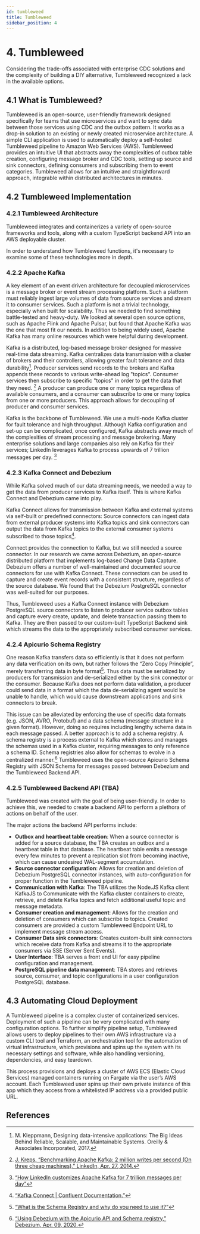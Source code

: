 ```yaml
---
id: tumbleweed
title: Tumbleweed
sidebar_position: 4
---
```

# 4. Tumbleweed

Considering the trade-offs associated with enterprise CDC solutions and the complexity of building a DIY alternative, Tumbleweed recognized a lack in the available options.

## 4.1 What is Tumbleweed?

Tumbleweed is an open-source, user-friendly framework designed specifically for teams that use microservices and want to sync data between those services using CDC and the outbox pattern. It works as a drop-in solution to an existing or newly created microservice architecture. A simple CLI application is used to automatically deploy a self-hosted Tumbleweed pipeline to Amazon Web Services (AWS). Tumbleweed provides an intuitive UI that abstracts away the complexities of outbox table creation, configuring message broker and CDC tools, setting up source and sink connectors, defining consumers and subscribing them to event categories. Tumbleweed allows for an intuitive and straightforward approach, integrable within distributed architectures in minutes.

## 4.2 Tumbleweed Implementation

### 4.2.1 Tumbleweed Architecture

Tumbleweed integrates and containerizes a variety of open-source frameworks and tools, along with a custom TypeScript backend API into an AWS deployable cluster.

<!-- ![Tumbleweed Architecture](/tumbleweed_architecture.png "Tumbleweed architecture") -->

In order to understand how Tumbleweed functions, it's necessary to examine some of these technologies more in depth.

### 4.2.2 Apache Kafka

A key element of an event driven architecture for decoupled microservices is a message broker or event stream processing platform. Such a platform must reliably ingest large volumes of data from source services and stream it to consumer services. Such a platform is not a trivial technology, especially when built for scalability. Thus we needed to find something battle-tested and heavy-duty. We looked at several open source options, such as Apache Flink and Apache Pulsar, but found that Apache Kafka was the one that most fit our needs. In addition to being widely used, Apache Kafka has many online resources which were helpful during development.

Kafka is a distributed, log-based message broker designed for massive real-time data streaming. Kafka centralizes data transmission with a cluster of brokers and their controllers, allowing greater fault tolerance and data durability[^1]. Producer services send records to the brokers and Kafka appends these records to various write-ahead log "topics". Consumer services then subscribe to specific "topics" in order to get the data that they need. [^2] A producer can produce one or many topics regardless of available consumers, and a consumer can subscribe to one or many topics from one or more producers. This approach allows for decoupling of producer and consumer services.

Kafka is the backbone of Tumbleweed. We use a multi-node Kafka cluster for fault tolerance and high throughput. Although Kafka configuration and set-up can be complicated, once configured, Kafka abstracts away much of the complexities of stream processing and message brokering. Many enterprise solutions and large companies also rely on Kafka for their services; LinkedIn leverages Kafka to process upwards of 7 trillion messages per day. [^3]

### 4.2.3 Kafka Connect and Debezium

While Kafka solved much of our data streaming needs, we needed a way to get the data from producer services to Kafka itself. This is where Kafka Connect and Debezium came into play.

Kafka Connect allows for transmission between Kafka and external systems via self-built or predefined connectors: Source connectors can ingest data from external producer systems into Kafka topics and sink connectors can output the data from Kafka topics to the external consumer systems subscribed to those topics[^4]. 

Connect provides the connection to Kafka, but we still needed a source connector. In our research we came across Debezium, an open-source distributed platform that implements log-based Change Data Capture. Debezium offers a number of well-maintained and documented source connectors for use with Kafka Connect. These connectors can be used to capture and create event records with a consistent structure, regardless of the source database. We found that the Debezium PostgreSQL connector was well-suited for our purposes.

Thus, Tumbleweed uses a Kafka Connect instance with Debezium PostgreSQL source connectors to listen to producer service outbox tables and capture every create, update, and delete transaction passing them to Kafka. They are then passed to our custom-built TypeScript Backend sink which streams the data to the appropriately subscribed consumer services.

### 4.2.4 Apicurio Schema Registry

One reason Kafka transfers data so efficiently is that it does not perform any data verification on its own, but rather follows the “Zero Copy Principle”, merely transferring data in byte format[^5]. Thus data must be serialized by producers for transmission and de-serialized either by the sink connector or the consumer. Because Kafka does not perform data validation, a producer could send data in a format which the data de-serializing agent would be unable to handle, which would cause downstream applications and sink connectors to break.

This issue can be alleviated by enforcing the use of specific data formats (e.g. JSON, AVRO, Protobuf) and a data schema (message structure in a given format). However, doing so requires including lengthy schema data in each message passed. A better approach is to add a schema registry. A schema registry is a process external to Kafka which stores and manages the schemas used in a Kafka cluster, requiring messages to only reference a schema ID. Schema registries also allow for schemas to evolve in a centralized manner.[^6] Tumbleweed uses the open-source Apicurio Schema Registry with JSON Schema for messages passed between Debezium and the Tumbleweed Backend API.

### 4.2.5 Tumbleweed Backend API (TBA)

Tumbleweed was created with the goal of being user-friendly. In order to achieve this, we needed to create a backend API to perform a plethora of actions on behalf of the user. 

The major actions the backend API performs include:
- **Outbox and heartbeat table creation**: When a source connector is added for a source database, the TBA creates an outbox and a heartbeat table in that database. The heartbeat table emits a message every few minutes to prevent a replication slot from becoming inactive, which can cause undesired WAL-segment accumulation.
- **Source connector configuration**: Allows for creation and deletion of Debezium PostgreSQL connector instances, with auto-configuration for proper function in the Tumbleweed pipeline.
- **Communication with Kafka**: The TBA utilizes the Node.JS Kafka client KafkaJS to Communicate with the Kafka cluster containers to create, retrieve, and delete Kafka topics and fetch additional useful topic and message metadata.
- **Consumer creation and management**: Allows for the creation and deletion of consumers which can subscribe to topics. Created consumers are provided a custom Tumbleweed Endpoint URL to implement message stream access.
- **Consumer Data sink connectors**: Creates custom-built sink connectors which receive data from Kafka and streams it to the appropriate consumers via SSE (Server Sent Events).
- **User Interface**: TBA serves a front end UI for easy pipeline configuration and management.
- **PostgreSQL pipeline data management**: TBA stores and retrieves source, consumer, and topic configurations in a user configuration PostgreSQL database.

## 4.3 Automating Cloud Deployment

A Tumbleweed pipeline is a complex cluster of containerized services. Deployment of such a pipeline can be very complicated with many configuration options. To further simplify pipeline setup, Tumbleweed allows users to deploy pipelines to their own AWS infrastructure via a custom CLI tool and Terraform, an orchestration tool for the automation of virtual infrastructure, which provisions and spins up the system with its necessary settings and software, while also handling versioning, dependencies, and easy teardown.

This process provisions and deploys a cluster of AWS ECS (Elastic Cloud Services) managed containers running on Fargate via the user’s AWS account. Each Tumbleweed user spins up their own private instance of this app which they access from a whitelisted IP address via a provided public URL.

## References

[^1]: M. Kleppmann, Designing data-intensive applications: The Big Ideas Behind Reliable, Scalable, and Maintainable Systems. Oreilly & Associates Incorporated, 2017.
[^2]: [J. Kreps, “Benchmarking Apache Kafka: 2 million writes per second (On three cheap machines),” LinkedIn, Apr. 27, 2014.](https://engineering.linkedin.com/kafka/benchmarking-apache-kafka-2-million-writes-second-three-cheap-machines)
[^3]: [“How LinkedIn customizes Apache Kafka for 7 trillion messages per day”](https://www.linkedin.com/blog/engineering/open-source/apache-kafka-trillion-messages)
[^4]: [“Kafka Connect | Confluent Documentation.”](https://docs.confluent.io/platform/current/connect/index.html)
[^5]: [“What is the Schema Registry and why do you need to use it?”](https://conduktor.io/blog/what-is-the-schema-registry-and-why-do-you-need-to-use-it)
[^6]: [“Using Debezium with the Apicurio API and Schema registry,” Debezium, Apr. 09, 2020.](https://debezium.io/blog/2020/04/09/using-debezium-with-apicurio-api-schema-registry/)